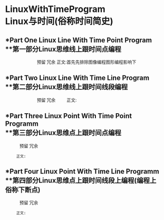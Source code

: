 # LinuxWithTimeProgram</br>Linux与时间(俗称时间简史)

*Part One Linux Line With Time Point Program</br>
**第一部分Linux思维线上跟时间点编程
----------
　　　　　
     　　预留
         冗余
         正文:首先先排除图像编程图形编程影响下
   　　　




*Part Two Linux Line With Time Line Program</br>
**第二部分Linux思维线上跟时间线段编程
----------
　　　　　
     　　预留
         冗余
     　　
         正文:





*Part Three Linux Point With Time Point Programm</br>
**第三部分Linux思维点上跟时间点编程
----------
   　　　
         预留
         冗余
         
         正文:





*Part Four Linux Point With Time Line Programm</br>
**第四部分Linux思维点上跟时间线段上编程(编程上俗称下断点)
----------
   　　　
         预留
         冗余
   
         正文:
   


